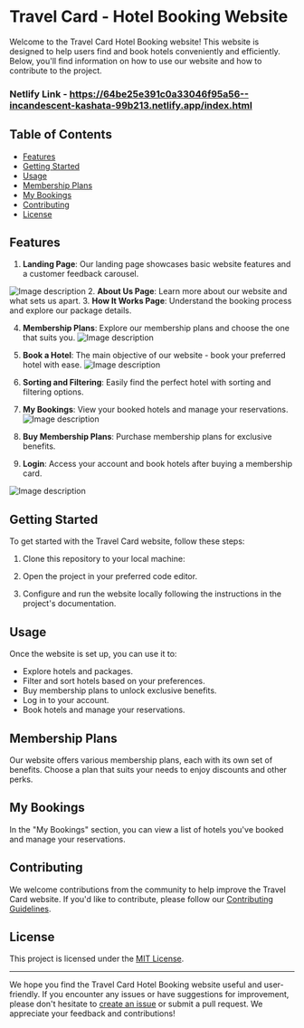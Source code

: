 # Travel Card - Hotel Booking Website

Welcome to the Travel Card Hotel Booking website! This website is designed to help users find and book hotels conveniently and efficiently. Below, you'll find information on how to use our website and how to contribute to the project.

### Netlify Link - https://64be25e391c0a33046f95a56--incandescent-kashata-99b213.netlify.app/index.html


## Table of Contents

- [Features](#features)
- [Getting Started](#getting-started)
- [Usage](#usage)
- [Membership Plans](#membership-plans)
- [My Bookings](#my-bookings)
- [Contributing](#contributing)
- [License](#license)

## Features

1. **Landing Page**: Our landing page showcases basic website features and a customer feedback carousel.
 
![Image description](https://dev-to-uploads.s3.amazonaws.com/uploads/articles/jcls344jvnruyvqnhwf1.png)
2. **About Us Page**: Learn more about our website and what sets us apart.
3. **How It Works Page**: Understand the booking process and explore our package details.

4. **Membership Plans**: Explore our membership plans and choose the one that suits you.
![Image description](https://dev-to-uploads.s3.amazonaws.com/uploads/articles/7jgmx23dx52jepmc8mj5.png)
5. **Book a Hotel**: The main objective of our website - book your preferred hotel with ease.
![Image description](https://dev-to-uploads.s3.amazonaws.com/uploads/articles/bge9kz0w4c0hipx25kgg.png)

6. **Sorting and Filtering**: Easily find the perfect hotel with sorting and filtering options.

7. **My Bookings**: View your booked hotels and manage your reservations.
![Image description](https://dev-to-uploads.s3.amazonaws.com/uploads/articles/cdoz3xoxpaubete8eilo.png)
8. **Buy Membership Plans**: Purchase membership plans for exclusive benefits.

9. **Login**: Access your account and book hotels after buying a membership card.


![Image description](https://dev-to-uploads.s3.amazonaws.com/uploads/articles/iq111hipyg5copakdd97.png)


## Getting Started

To get started with the Travel Card website, follow these steps:

1. Clone this repository to your local machine:

2. Open the project in your preferred code editor.

3. Configure and run the website locally following the instructions in the project's documentation.

## Usage

Once the website is set up, you can use it to:

- Explore hotels and packages.
- Filter and sort hotels based on your preferences.
- Buy membership plans to unlock exclusive benefits.
- Log in to your account.
- Book hotels and manage your reservations.

## Membership Plans

Our website offers various membership plans, each with its own set of benefits. Choose a plan that suits your needs to enjoy discounts and other perks.

## My Bookings

In the "My Bookings" section, you can view a list of hotels you've booked and manage your reservations.

## Contributing

We welcome contributions from the community to help improve the Travel Card website. If you'd like to contribute, please follow our [Contributing Guidelines](CONTRIBUTING.md).

## License

This project is licensed under the [MIT License](LICENSE).

---

We hope you find the Travel Card Hotel Booking website useful and user-friendly. If you encounter any issues or have suggestions for improvement, please don't hesitate to [create an issue](https://github.com/your-username/travel-card-website/issues) or submit a pull request. We appreciate your feedback and contributions!
